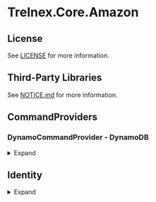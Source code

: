 # Trelnex.Core.Amazon

## License

See [LICENSE](LICENSE) for more information.

## Third-Party Libraries

See [NOTICE.md](NOTICE.md) for more information.

## CommandProviders

### DynamoCommandProvider - DynamoDB

<details>

<summary>Expand</summary>

&nbsp;

`DynamoCommandProvider` is an `ICommandProvider` that uses DynamoDB as a backing store.

#### DynamoCommandProvider - Dependency Injection

The `AddDynamoCommandProviders` method takes a `Action<ICommandProviderOptions>` `configureCommandProviders` delegate. This delegate will configure any necessary `ICommand Provider` for the application.

In this example, we configure a command provider for the `IUser` interface and its `User` DTO.

```csharp
    public static void Add(
        IServiceCollection services,
        IConfiguration configuration,
        ILogger bootstrapLogger)
    {
        services
            .AddAuthentication(configuration)
            .AddPermissions(bootstrapLogger);

        services
            .AddSwaggerToServices()
            .AddAmazonIdentity(
                configuration,
                bootstrapLogger)
            .AddDynamoCommandProviders(
                configuration,
                bootstrapLogger,
                options => options.AddUsersCommandProviders());
    }
```

```csharp
    public static ICommandProviderOptions AddUsersCommandProviders(
        this ICommandProviderOptions options)
    {
        return options
            .Add<IUser, User>(
                typeName: "user",
                validator: User.Validator,
                commandOperations: CommandOperations.All);
    }
```

#### DynamoCommandProvider - Configuration

`appsettings.json` specifies the configuration of a `DynamoCommandProvider`.

```json
  "DynamoCommandProviders": {
    "Region": "FROM_ENV",
    "Tables": [
      {
        "TypeName": "test-item",
        "TableName": "test-items"
      }
    ]
  }
```

#### DynamoCommandProvider - Table Schema

The table for the items must follow the following schema.
  - Partition key = `partitionKey (S)`
  - Sort key = `id (S)`

</details>

## Identity

<details>

<summary>Expand</summary>

&nbsp;

### AmazonCredentialProvider

`AmazonCredentialProvider` is an implemtation of `ICredentialProvider<TokenCredential>`. It ensures that the necessary credentials are available and valid when making requests to AWS services.

Applications should not manage an Amazon `AWSCredentials` directly. Instead, the application should register the `AmazonCredentialProvider` and use dependency injection of `ICredentialProvider<AWSCredentials>` to get the `TokenCredential` and use dependency injection of `IAccessTokenProvider` to get the `AccessToken`.

#### AmazonCredentialProvider - Dependency Injection

```csharp
    services
        .AddAmazonIdentity(
            configuration,
            bootstrapLogger);
```

#### IAccessTokenProvider - Dependency Injection

```csharp
    // get the credential provider and access token provider
    services.AddClient<IUsersClient, UsersClient>(
        configuration: configuration);
```

#### IAccessTokenProvider - Usage

```csharp
internal class UsersClient(
    HttpClient httpClient,
    IAccessTokenProvider<UsersClient> tokenProvider)
    : BaseClient(httpClient), IUsersClient
{
    ...

        var authorizationHeader = tokenProvider.GetAccessToken().GetAuthorizationHeader();

    ...
}

```

</details>
